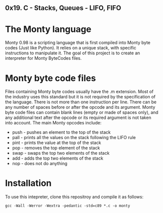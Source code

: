 ## 0x19. C - Stacks, Queues - LIFO, FIFO

# The Monty language
Monty 0.98 is a scripting language that is first compiled into Monty byte codes (Just like Python). It relies on a unique stack, with specific instructions to manipulate it. The goal of this project is to create an interpreter for Monty ByteCodes files.

# Monty byte code files
Files containing Monty byte codes usually have the .m extension. Most of the industry uses this standard but it is not required by the specification of the language.
There is not more than one instruction per line. There can be any number of spaces before or after the opcode and its argument.
Monty byte code files can contain blank lines (empty or made of spaces only), and any additional text after the opcode or its required argument is not taken into account.
The main Monty opcodes include:
- push - pushes an element to the top of the stack
- pall - prints all the values on the stack following the LIFO rule
- pint - prints the value at the top of the stack
- pop - removes the top element of the stack
- swap - swaps the top two elements of the stack
- add - adds the top two elements of the stack
- nop - does not do anything

# Installation
To use this intepreter, clone this repositroy and compile it as follows:

`
	gcc -Wall -Werror -Wextra -pedantic -std=c89 *.c -o monty
`
